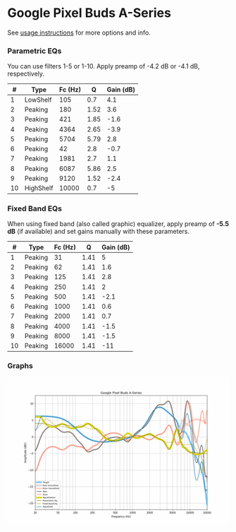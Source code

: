 # Google Pixel Buds A-Series
See [usage instructions](https://github.com/jaakkopasanen/AutoEq#usage) for more options and info.

### Parametric EQs
You can use filters 1-5 or 1-10. Apply preamp of -4.2 dB or -4.1 dB, respectively.

|   # | Type      |   Fc (Hz) |    Q |   Gain (dB) |
|-----|-----------|-----------|------|-------------|
|   1 | LowShelf  |       105 | 0.7  |         4.1 |
|   2 | Peaking   |       180 | 1.52 |         3.6 |
|   3 | Peaking   |       421 | 1.85 |        -1.6 |
|   4 | Peaking   |      4364 | 2.65 |        -3.9 |
|   5 | Peaking   |      5704 | 5.79 |         2.8 |
|   6 | Peaking   |        42 | 2.8  |        -0.7 |
|   7 | Peaking   |      1981 | 2.7  |         1.1 |
|   8 | Peaking   |      6087 | 5.86 |         2.5 |
|   9 | Peaking   |      9120 | 1.52 |        -2.4 |
|  10 | HighShelf |     10000 | 0.7  |        -5   |

### Fixed Band EQs
When using fixed band (also called graphic) equalizer, apply preamp of **-5.5 dB** (if available) and set gains manually with these parameters.

|   # | Type    |   Fc (Hz) |    Q |   Gain (dB) |
|-----|---------|-----------|------|-------------|
|   1 | Peaking |        31 | 1.41 |         5   |
|   2 | Peaking |        62 | 1.41 |         1.6 |
|   3 | Peaking |       125 | 1.41 |         2.8 |
|   4 | Peaking |       250 | 1.41 |         2   |
|   5 | Peaking |       500 | 1.41 |        -2.1 |
|   6 | Peaking |      1000 | 1.41 |         0.6 |
|   7 | Peaking |      2000 | 1.41 |         0.7 |
|   8 | Peaking |      4000 | 1.41 |        -1.5 |
|   9 | Peaking |      8000 | 1.41 |        -1.5 |
|  10 | Peaking |     16000 | 1.41 |       -11   |

### Graphs
![](./Google%20Pixel%20Buds%20A-Series.png)

